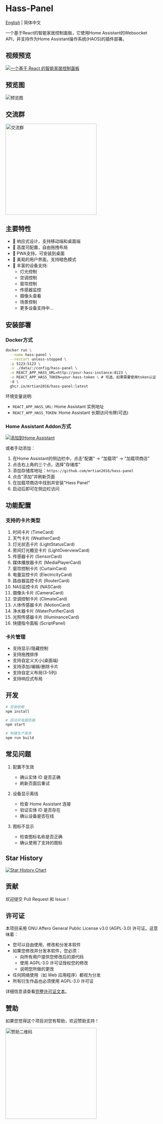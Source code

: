 # Hass-Panel

[English](README.en.md) | 简体中文

一个基于React的智能家居控制面板，它使用Home Assistant的Websocket API，并支持作为Home Assistant操作系统(HAOS)的插件部署。

## 视频预览
[![一个基于 React 的智能家居控制面板]( https://i.imgur.com/PpbbnAS.png )](https://www.bilibili.com/video/BV1yxfaYHE5A/?share_source=copy_web&vd_source=3ef738469d1538347bdba19ea015dbd7)

## 预览图
![预览图](https://i.imgur.com/ZV71KM8.jpeg)

## 交流群

<img src="https://i.imgur.com/M6wEC8M.jpeg" width="300" alt="交流群" />

## 主要特性

- 📱 响应式设计，支持移动端和桌面端
- 🔧 高度可配置，自由拖拽布局
- 🚀 PWA支持，可安装到桌面
- 🎨 美观的用户界面，支持暗色模式
- 🔌 丰富的设备支持:
  - 灯光控制
  - 空调控制
  - 窗帘控制
  - 传感器监控
  - 摄像头查看
  - 场景控制
  - 更多设备支持中...

## 安装部署

### Docker方式
```bash
docker run \
  --name hass-panel \
  --restart unless-stopped \
  -p 5123:5123 \
  -v ./data/:/config/hass-panel \
  -e REACT_APP_HASS_URL=http://your-hass-instance:8123 \
  -e REACT_APP_HASS_TOKEN=your-hass-token \ # 可选，如果需要使用token认证
  -d \
  ghcr.io/mrtian2016/hass-panel:latest
```

环境变量说明:
- `REACT_APP_HASS_URL`: Home Assistant 实例地址
- `REACT_APP_HASS_TOKEN`: Home Assistant 长期访问令牌(可选)

### Home Assistant Addon方式

[![添加到Home Assistant](https://my.home-assistant.io/badges/supervisor_add_addon_repository.svg)](https://my.home-assistant.io/redirect/supervisor_add_addon_repository/?repository_url=https%3A%2F%2Fgithub.com%2Fmrtian2016%2Fhass-panel)

或者手动添加：

1. 在Home Assistant的侧边栏中，点击"配置" -> "加载项" -> "加载项商店"
2. 点击右上角的三个点，选择"存储库"
3. 添加存储库地址：`https://github.com/mrtian2016/hass-panel`
4. 点击"添加"并刷新页面
5. 在加载项商店中找到并安装"Hass Panel"
6. 启动后即可在侧边栏访问

## 功能配置

### 支持的卡片类型

1. 时间卡片 (TimeCard)
2. 天气卡片 (WeatherCard) 
3. 灯光状态卡片 (LightStatusCard)
4. 房间灯光概览卡片 (LightOverviewCard)
5. 传感器卡片 (SensorCard)
6. 媒体播放器卡片 (MediaPlayerCard)
7. 窗帘控制卡片 (CurtainCard)
8. 电量监控卡片 (ElectricityCard)
9. 路由器监控卡片 (RouterCard)
10. NAS监控卡片 (NASCard)
11. 摄像头卡片 (CameraCard)
12. 空调控制卡片 (ClimateCard)
13. 人体传感器卡片 (MotionCard)
14. 净水器卡片 (WaterPurifierCard)
15. 光照传感器卡片 (IlluminanceCard)
16. 快捷指令面板 (ScriptPanel)

### 卡片管理

- 支持显示/隐藏控制
- 支持拖拽排序
- 支持自定义大小(桌面端)
- 支持添加/编辑/删除卡片
- 支持自定义布局(3-5列)
- 支持响应式布局

## 开发

```bash
# 安装依赖
npm install

# 启动开发服务器
npm start

# 构建生产版本
npm run build
```

## 常见问题

1. 配置不生效
   - 确认实体 ID 是否正确
   - 刷新页面后重试

2. 设备显示离线
   - 检查 Home Assistant 连接
   - 验证实体 ID 是否存在
   - 确认设备是否在线

3. 图标不显示
   - 检查图标名称是否正确
   - 确认使用了支持的图标


## Star History

[![Star History Chart](https://api.star-history.com/svg?repos=mrtian2016/hass-panel&type=Date)](https://star-history.com/#mrtian2016/hass-panel&Date)

## 贡献

欢迎提交 Pull Request 和 Issue！

## 许可证

本项目采用 GNU Affero General Public License v3.0 (AGPL-3.0) 许可证。这意味着：

- 您可以自由使用、修改和分发本软件
- 如果您修改并分发本软件，您必须：
  - 向所有用户提供您修改后的源代码
  - 使用 AGPL-3.0 许可证授权您的修改
  - 说明您所做的更改
- 任何网络使用（如 Web 应用程序）都视为分发
- 所有衍生作品也必须使用 AGPL-3.0 许可证

详细信息请查看[完整许可证文本](https://www.gnu.org/licenses/agpl-3.0.zh-cn.html)。

## 赞助

如果您觉得这个项目对您有帮助，欢迎赞助支持！

<img src="https://i.imgur.com/qYhxNZx.jpeg" width="300" alt="赞助二维码" />


